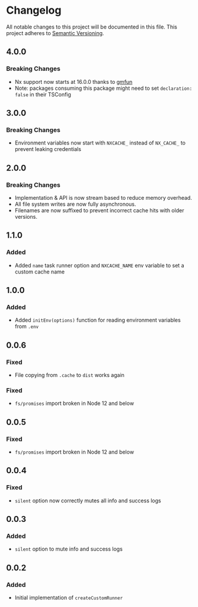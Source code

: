 # Changelog

All notable changes to this project will be documented in this file.
This project adheres to [Semantic Versioning](https://semver.org/spec/v2.0.0.html).

## 4.0.0

### Breaking Changes

- Nx support now starts at 16.0.0 thanks to [gmfun](https://github.com/gmfun)
- Note: packages consuming this package might need to set `declaration: false` in their TSConfig

## 3.0.0

### Breaking Changes

- Environment variables now start with `NXCACHE_` instead of `NX_CACHE_` to prevent leaking credentials

## 2.0.0

### Breaking Changes

- Implementation & API is now stream based to reduce memory overhead.
- All file system writes are now fully asynchronous.
- Filenames are now suffixed to prevent incorrect cache hits with older versions.

## 1.1.0

### Added

- Added `name` task runner option and `NXCACHE_NAME` env variable to set a custom cache name

## 1.0.0

### Added

- Added `initEnv(options)` function for reading environment variables from `.env`

## 0.0.6

### Fixed

- File copying from `.cache` to `dist` works again

### Fixed

- `fs/promises` import broken in Node 12 and below

## 0.0.5

### Fixed

- `fs/promises` import broken in Node 12 and below

## 0.0.4

### Fixed

- `silent` option now correctly mutes all info and success logs

## 0.0.3

### Added

- `silent` option to mute info and success logs

## 0.0.2

### Added

- Initial implementation of `createCustomRunner`
